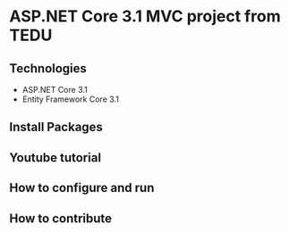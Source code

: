 # ASP.NET Core 3.1 MVC project from TEDU
## Technologies
 - ASP.NET Core 3.1
 - Entity Framework Core 3.1
## Install Packages


## Youtube tutorial
## How to configure and run
## How to contribute
